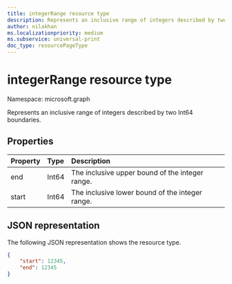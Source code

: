 ```yaml
---
title: integerRange resource type
description: Represents an inclusive range of integers described by two Int64 boundaries.
author: nilakhan
ms.localizationpriority: medium
ms.subservice: universal-print
doc_type: resourcePageType
---
```


# integerRange resource type

Namespace: microsoft.graph

Represents an inclusive range of integers described by two Int64 boundaries.

## Properties
| Property     | Type        | Description |
|:-------------|:------------|:------------|
|end|Int64|The inclusive upper bound of the integer range.|
|start|Int64|The inclusive lower bound of the integer range.|

## JSON representation

The following JSON representation shows the resource type.
<!-- {
  "blockType": "resource",
  "@odata.type": "microsoft.graph.integerRange"
}
-->
```json
{
    "start": 12345,
    "end": 12345
}
```
